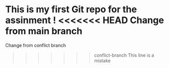 This is my first Git repo for the assinment !
<<<<<<< HEAD
Change from main branch
=======
Change from conflict branch
>>>>>>> conflict-branch
This line is a mistake
